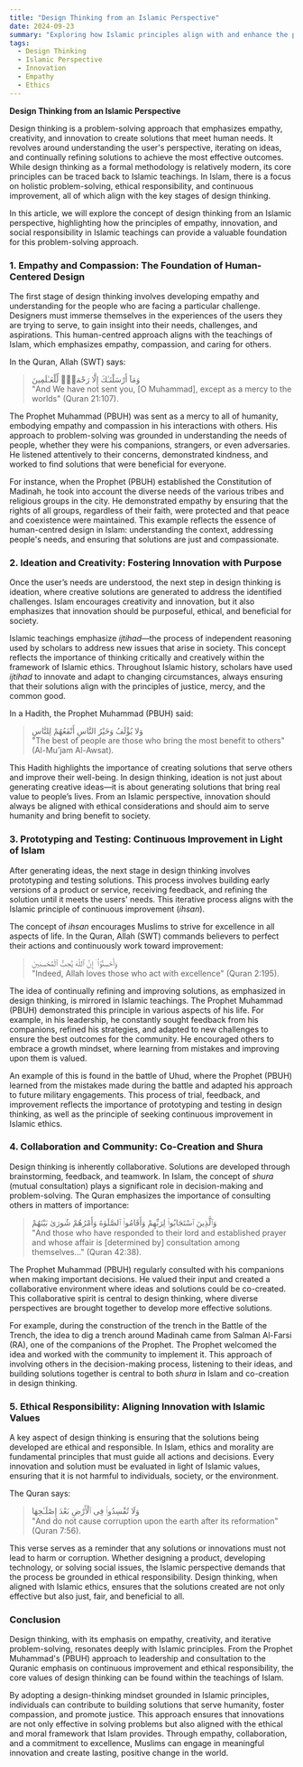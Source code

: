 ```yaml
---
title: "Design Thinking from an Islamic Perspective"
date: 2024-09-23
summary: "Exploring how Islamic principles align with and enhance the problem-solving approach of design thinking."
tags: 
  - Design Thinking
  - Islamic Perspective
  - Innovation
  - Empathy
  - Ethics
---
```


**Design Thinking from an Islamic Perspective**

Design thinking is a problem-solving approach that emphasizes empathy, creativity, and innovation to create solutions that meet human needs. It revolves around understanding the user's perspective, iterating on ideas, and continually refining solutions to achieve the most effective outcomes. While design thinking as a formal methodology is relatively modern, its core principles can be traced back to Islamic teachings. In Islam, there is a focus on holistic problem-solving, ethical responsibility, and continuous improvement, all of which align with the key stages of design thinking.

In this article, we will explore the concept of design thinking from an Islamic perspective, highlighting how the principles of empathy, innovation, and social responsibility in Islamic teachings can provide a valuable foundation for this problem-solving approach.

### 1. **Empathy and Compassion: The Foundation of Human-Centered Design**

The first stage of design thinking involves developing empathy and understanding for the people who are facing a particular challenge. Designers must immerse themselves in the experiences of the users they are trying to serve, to gain insight into their needs, challenges, and aspirations. This human-centred approach aligns with the teachings of Islam, which emphasizes empathy, compassion, and caring for others.

In the Quran, Allah (SWT) says:
> وَمَآ أَرْسَلْنَـٰكَ إِلَّا رَحْمَةًۭ لِّلْعَـٰلَمِينَ  
> "And We have not sent you, [O Muhammad], except as a mercy to the worlds" (Quran 21:107).

The Prophet Muhammad (PBUH) was sent as a mercy to all of humanity, embodying empathy and compassion in his interactions with others. His approach to problem-solving was grounded in understanding the needs of people, whether they were his companions, strangers, or even adversaries. He listened attentively to their concerns, demonstrated kindness, and worked to find solutions that were beneficial for everyone.

For instance, when the Prophet (PBUH) established the Constitution of Madinah, he took into account the diverse needs of the various tribes and religious groups in the city. He demonstrated empathy by ensuring that the rights of all groups, regardless of their faith, were protected and that peace and coexistence were maintained. This example reflects the essence of human-centred design in Islam: understanding the context, addressing people's needs, and ensuring that solutions are just and compassionate.

### 2. **Ideation and Creativity: Fostering Innovation with Purpose**

Once the user’s needs are understood, the next step in design thinking is ideation, where creative solutions are generated to address the identified challenges. Islam encourages creativity and innovation, but it also emphasizes that innovation should be purposeful, ethical, and beneficial for society.

Islamic teachings emphasize *ijtihad*—the process of independent reasoning used by scholars to address new issues that arise in society. This concept reflects the importance of thinking critically and creatively within the framework of Islamic ethics. Throughout Islamic history, scholars have used *ijtihad* to innovate and adapt to changing circumstances, always ensuring that their solutions align with the principles of justice, mercy, and the common good.

In a Hadith, the Prophet Muhammad (PBUH) said:
> وَلا يُؤْلَفُ وَخَيْرُ النَّاسِ أَنْفَعُهُمْ لِلنَّاسِ  
> "The best of people are those who bring the most benefit to others" (Al-Mu’jam Al-Awsat).

This Hadith highlights the importance of creating solutions that serve others and improve their well-being. In design thinking, ideation is not just about generating creative ideas—it is about generating solutions that bring real value to people’s lives. From an Islamic perspective, innovation should always be aligned with ethical considerations and should aim to serve humanity and bring benefit to society.

### 3. **Prototyping and Testing: Continuous Improvement in Light of Islam**

After generating ideas, the next stage in design thinking involves prototyping and testing solutions. This process involves building early versions of a product or service, receiving feedback, and refining the solution until it meets the users' needs. This iterative process aligns with the Islamic principle of continuous improvement (*ihsan*).

The concept of *ihsan* encourages Muslims to strive for excellence in all aspects of life. In the Quran, Allah (SWT) commands believers to perfect their actions and continuously work toward improvement:

> وَأَحْسِنُوٓا۟ ۛ إِنَّ ٱللَّهَ يُحِبُّ ٱلْمُحْسِنِينَ  
> "Indeed, Allah loves those who act with excellence" (Quran 2:195).

The idea of continually refining and improving solutions, as emphasized in design thinking, is mirrored in Islamic teachings. The Prophet Muhammad (PBUH) demonstrated this principle in various aspects of his life. For example, in his leadership, he constantly sought feedback from his companions, refined his strategies, and adapted to new challenges to ensure the best outcomes for the community. He encouraged others to embrace a growth mindset, where learning from mistakes and improving upon them is valued.

An example of this is found in the battle of Uhud, where the Prophet (PBUH) learned from the mistakes made during the battle and adapted his approach to future military engagements. This process of trial, feedback, and improvement reflects the importance of prototyping and testing in design thinking, as well as the principle of seeking continuous improvement in Islamic ethics.

### 4. **Collaboration and Community: Co-Creation and Shura**

Design thinking is inherently collaborative. Solutions are developed through brainstorming, feedback, and teamwork. In Islam, the concept of *shura* (mutual consultation) plays a significant role in decision-making and problem-solving. The Quran emphasizes the importance of consulting others in matters of importance:

> وَٱلَّذِينَ ٱسْتَجَابُوا۟ لِرَبِّهِمْ وَأَقَامُوا۟ ٱلصَّلَوٰةَ وَأَمْرُهُمْ شُورَىٰ بَيْنَهُمْ  
> "And those who have responded to their lord and established prayer and whose affair is [determined by] consultation among themselves..." (Quran 42:38).

The Prophet Muhammad (PBUH) regularly consulted with his companions when making important decisions. He valued their input and created a collaborative environment where ideas and solutions could be co-created. This collaborative spirit is central to design thinking, where diverse perspectives are brought together to develop more effective solutions.

For example, during the construction of the trench in the Battle of the Trench, the idea to dig a trench around Madinah came from Salman Al-Farsi (RA), one of the companions of the Prophet. The Prophet welcomed the idea and worked with the community to implement it. This approach of involving others in the decision-making process, listening to their ideas, and building solutions together is central to both *shura* in Islam and co-creation in design thinking.

### 5. **Ethical Responsibility: Aligning Innovation with Islamic Values**

A key aspect of design thinking is ensuring that the solutions being developed are ethical and responsible. In Islam, ethics and morality are fundamental principles that must guide all actions and decisions. Every innovation and solution must be evaluated in light of Islamic values, ensuring that it is not harmful to individuals, society, or the environment.

The Quran says:

> وَلَا تُفْسِدُوا۟ فِى ٱلْأَرْضِ بَعْدَ إِصْلَـٰحِهَا  
> "And do not cause corruption upon the earth after its reformation" (Quran 7:56).

This verse serves as a reminder that any solutions or innovations must not lead to harm or corruption. Whether designing a product, developing technology, or solving social issues, the Islamic perspective demands that the process be grounded in ethical responsibility. Design thinking, when aligned with Islamic ethics, ensures that the solutions created are not only effective but also just, fair, and beneficial to all.

### Conclusion

Design thinking, with its emphasis on empathy, creativity, and iterative problem-solving, resonates deeply with Islamic principles. From the Prophet Muhammad's (PBUH) approach to leadership and consultation to the Quranic emphasis on continuous improvement and ethical responsibility, the core values of design thinking can be found within the teachings of Islam.

By adopting a design-thinking mindset grounded in Islamic principles, individuals can contribute to building solutions that serve humanity, foster compassion, and promote justice. This approach ensures that innovations are not only effective in solving problems but also aligned with the ethical and moral framework that Islam provides. Through empathy, collaboration, and a commitment to excellence, Muslims can engage in meaningful innovation and create lasting, positive change in the world.
